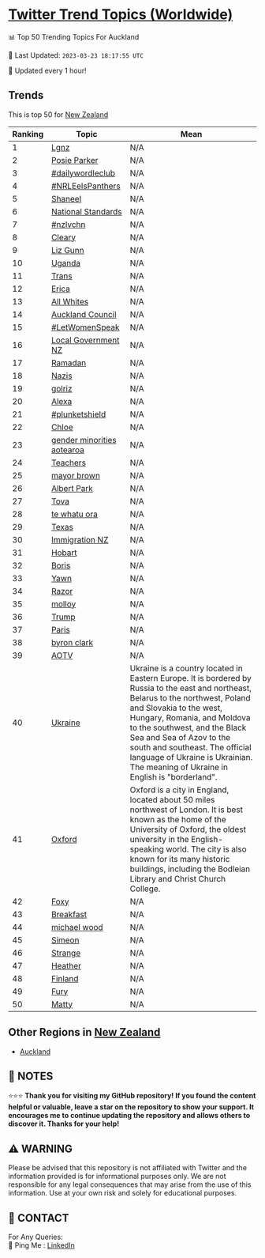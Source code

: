 [Twitter Trend Topics (Worldwide)](https://github.com/ErcinDedeoglu/Twitter-Trend-Topics)
==========


📊 Top 50 Trending Topics For Auckland

📆 Last Updated: `2023-03-23 18:17:55 UTC`

🔧 Updated every 1 hour!


## Trends

This is top 50 for [New Zealand](</New Zealand>)

| Ranking | Topic | Mean |
| ------- | ------------ | ------------ |
| 1 | [Lgnz](http://twitter.com/search?q=Lgnz) | N/A |
| 2 | [Posie Parker](http://twitter.com/search?q=Posie+Parker) | N/A |
| 3 | [#dailywordleclub](http://twitter.com/search?q=%23dailywordleclub) | N/A |
| 4 | [#NRLEelsPanthers](http://twitter.com/search?q=%23NRLEelsPanthers) | N/A |
| 5 | [Shaneel](http://twitter.com/search?q=Shaneel) | N/A |
| 6 | [National Standards](http://twitter.com/search?q=National+Standards) | N/A |
| 7 | [#nzlvchn](http://twitter.com/search?q=%23nzlvchn) | N/A |
| 8 | [Cleary](http://twitter.com/search?q=Cleary) | N/A |
| 9 | [Liz Gunn](http://twitter.com/search?q=Liz+Gunn) | N/A |
| 10 | [Uganda](http://twitter.com/search?q=Uganda) | N/A |
| 11 | [Trans](http://twitter.com/search?q=Trans) | N/A |
| 12 | [Erica](http://twitter.com/search?q=Erica) | N/A |
| 13 | [All Whites](http://twitter.com/search?q=All+Whites) | N/A |
| 14 | [Auckland Council](http://twitter.com/search?q=Auckland+Council) | N/A |
| 15 | [#LetWomenSpeak](http://twitter.com/search?q=%23LetWomenSpeak) | N/A |
| 16 | [Local Government NZ](http://twitter.com/search?q=Local+Government+NZ) | N/A |
| 17 | [Ramadan](http://twitter.com/search?q=Ramadan) | N/A |
| 18 | [Nazis](http://twitter.com/search?q=Nazis) | N/A |
| 19 | [golriz](http://twitter.com/search?q=golriz) | N/A |
| 20 | [Alexa](http://twitter.com/search?q=Alexa) | N/A |
| 21 | [#plunketshield](http://twitter.com/search?q=%23plunketshield) | N/A |
| 22 | [Chloe](http://twitter.com/search?q=Chloe) | N/A |
| 23 | [gender minorities aotearoa](http://twitter.com/search?q=gender+minorities+aotearoa) | N/A |
| 24 | [Teachers](http://twitter.com/search?q=Teachers) | N/A |
| 25 | [mayor brown](http://twitter.com/search?q=mayor+brown) | N/A |
| 26 | [Albert Park](http://twitter.com/search?q=Albert+Park) | N/A |
| 27 | [Tova](http://twitter.com/search?q=Tova) | N/A |
| 28 | [te whatu ora](http://twitter.com/search?q=te+whatu+ora) | N/A |
| 29 | [Texas](http://twitter.com/search?q=Texas) | N/A |
| 30 | [Immigration NZ](http://twitter.com/search?q=Immigration+NZ) | N/A |
| 31 | [Hobart](http://twitter.com/search?q=Hobart) | N/A |
| 32 | [Boris](http://twitter.com/search?q=Boris) | N/A |
| 33 | [Yawn](http://twitter.com/search?q=Yawn) | N/A |
| 34 | [Razor](http://twitter.com/search?q=Razor) | N/A |
| 35 | [molloy](http://twitter.com/search?q=molloy) | N/A |
| 36 | [Trump](http://twitter.com/search?q=Trump) | N/A |
| 37 | [Paris](http://twitter.com/search?q=Paris) | N/A |
| 38 | [byron clark](http://twitter.com/search?q=byron+clark) | N/A |
| 39 | [AOTV](http://twitter.com/search?q=AOTV) | N/A |
| 40 | [Ukraine](http://twitter.com/search?q=Ukraine) | Ukraine is a country located in Eastern Europe. It is bordered by Russia to the east and northeast, Belarus to the northwest, Poland and Slovakia to the west, Hungary, Romania, and Moldova to the southwest, and the Black Sea and Sea of Azov to the south and southeast. The official language of Ukraine is Ukrainian. The meaning of Ukraine in English is "borderland". |
| 41 | [Oxford](http://twitter.com/search?q=Oxford) | Oxford is a city in England, located about 50 miles northwest of London. It is best known as the home of the University of Oxford, the oldest university in the English-speaking world. The city is also known for its many historic buildings, including the Bodleian Library and Christ Church College. |
| 42 | [Foxy](http://twitter.com/search?q=Foxy) | N/A |
| 43 | [Breakfast](http://twitter.com/search?q=Breakfast) | N/A |
| 44 | [michael wood](http://twitter.com/search?q=michael+wood) | N/A |
| 45 | [Simeon](http://twitter.com/search?q=Simeon) | N/A |
| 46 | [Strange](http://twitter.com/search?q=Strange) | N/A |
| 47 | [Heather](http://twitter.com/search?q=Heather) | N/A |
| 48 | [Finland](http://twitter.com/search?q=Finland) | N/A |
| 49 | [Fury](http://twitter.com/search?q=Fury) | N/A |
| 50 | [Matty](http://twitter.com/search?q=Matty) | N/A |



## Other Regions in [New Zealand](</New Zealand>)

* [Auckland](</New Zealand/Auckland.md>)



## 📝 NOTES

⭐⭐⭐ **Thank you for visiting my GitHub repository! If you found the content helpful or valuable, leave a star on the repository to show your support. It encourages me to continue updating the repository and allows others to discover it. Thanks for your help!**


## ⚠️ WARNING

Please be advised that this repository is not affiliated with Twitter and the information provided is for informational purposes only. We are not responsible for any legal consequences that may arise from the use of this information. Use at your own risk and solely for educational purposes.


## 📨 CONTACT

 For Any Queries:  
            🏓 Ping Me : [LinkedIn](https://www.linkedin.com/in/ercindedeoglu/)
